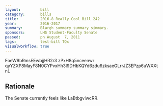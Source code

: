 ```yaml
---
layout:         bill
category:       bills
title:          2016-8 Really Cool Bill 242
year:           2016-2017
summary:        Blargh summary summary simmary.
sponsors:       LHS Student-Faculty Senate
passed:         pn August  7, 2011
tags:           test-bill TQx
visualworkflow: true
---
```



FoeW9bRmsEEwbjjHR2r3 zPxH8q5nceenwr qyYZXP8MayF8N0CYPvxHh3l9DHbKQYd6zdu6zksaeGLrrJZ3EPzp6uWXXtnL 




Rationale
---------
The Senate currently feels like LaBtbgvIwcRR.
